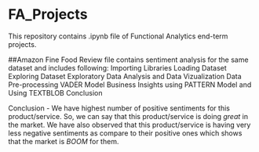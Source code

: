 # FA_Projects

This repository contains .ipynb file of Functional Analytics end-term projects.

##Amazon Fine Food Review file contains sentiment analysis for the same dataset and includes following:
Importing Libraries
Loading Dataset
Exploring Dataset
Exploratory Data Analysis and Data Vizualization
Data Pre-processing
VADER Model
Business Insights using PATTERN Model and Using TEXTBLOB
Conclusion

Conclusion - We have highest number of positive sentiments for this product/service. So, we can say that this product/service is doing *great* in the market. We have also observed that this product/service is having very less negative sentiments as compare to their positive ones which shows that the market is *BOOM* for them.



